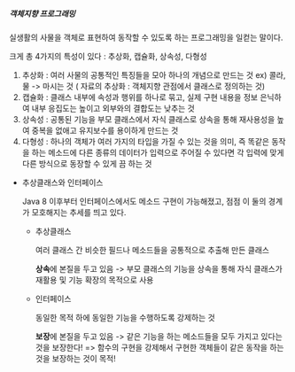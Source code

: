 ##### 객체지향 프로그래밍

실생활의 사물을 객체로 표현하여 동작할 수 있도록 하는 프로그래밍을 일컫는 말이다.

크게 총 4가지의 특성이 있다 : 추상화, 캡슐화, 상속성, 다형성

1. 추상화 : 여러 사물의 공통적인 특징들을 모아 하나의 개념으로 만드는 것 ex) 콜라, 물 -> 마시는 것 ( 자료의 추상화 : 객체지향 관점에서 클래스로 정의하는 것)
2. 캡슐화 : 클래스 내부에 속성과 행위를 하나로 묶고, 실제 구현 내용을 정보 은닉하여 내부 응집도는 높이고 외부와의 결합도는 낮추는 것
3. 상속성 : 공통된 기능을 부모 클래스에서 자식 클래스로 상속을 통해 재사용성을 높여 중복을 없애고 유지보수를 용이하게 만드는 것
4. 다형성 : 하나의 객체가 여러 가지의 타입을 가질 수 있는 것을 의미, 즉 똑같은 동작을 하는 메소드에 다른 종류의 데이터가 입력으로 주어질 수 있다면 각 입력에 맞게 다른 방식으로 동장할 수 있게 끔 하는 것


* 추상클래스와 인터페이스

  Java 8 이후부터 인터페이스에서도 메소드 구현이 가능해졌고, 점점 이 둘의 경계가 모호해지는 추세를 띄고 있다.
  
  - 추상클래스
  
    여러 클래스 간 비슷한 필드나 메소드들을 공통적으로 추출해 만든 클래스
    
    **상속**에 본질을 두고 있음 -> 부모 클래스의 기능을 상속을 통해 자식 클래스가 재활용 및 기능 확장의 목적으로 사용
  
  - 인터페이스
  
    동일한 목적 하에 동일한 기능을 수행하도록 강제하는 것
    
    **보장**에 본질을 두고 있음 -> 같은 기능을 하는 메소드들을 모두 가지고 있다는 것을 보장한다!
    => 함수의 구현을 강제해서 구현한 객체들이 같은 동작을 하는 것을 보장하는 것이 목적!
